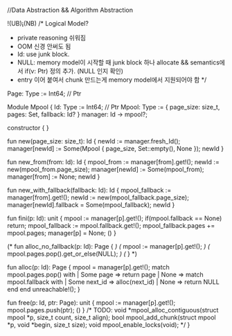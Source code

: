 //Data Abstraction && Algorithm Abstraction

!(UB)¡(NB)
/*
Logical Model?
- private reasoning 쉬워짐
- OOM 신경 안써도 됨
- Id: use junk block.
- NULL: memory model이 시작할 때 junk block 하나 allocate
  && semantics에서 if(v: Ptr) 정의 추가. (NULL 인지 확인)
- entry 이어 붙여서 chunk 만드는게 memory model에서 지원되어야 함
  */

Page: Type := Int64; // Ptr

Module Mpool {
  Id: Type := Int64; // Ptr
  Mpool: Type := { page_size: size_t, pages: Set<Page>, fallback: Id? }
  manager: Id -> mpool?;
  
  constructor {
  }
  
  fun new(page_size: size_t): Id {
    newId := manager.fresh_Id();
    manager[newId] := Some(Mpool { page_size, Set::empty(), None });
    newId
  }
 
  fun new_from(from: Id): Id {
    mpool_from := manager[from].get!();
    newId := new(mpool_from.page_size);
    manager[newId] := Some(mpool_from);
    manager[from] := None;
    newId
  }
  
  fun new_with_fallback(fallback: Id): Id {
    mpool_fallback := manager[from].get!();
    newId := new(mpool_fallback.page_size);
    manager[newId].fallback = Some(mpool_fallback);
    newId
  }
  
  fun fini(p: Id): unit {
    mpool := manager[p].get!();
    if(mpool.fallback == None) return;
    mpool_fallback := mpool.fallback.get!();
    mpool_fallback.pages += mpool.pages;
    manager[p] = None;
    ()
  }

  (* fun alloc_no_fallback(p: Id): Page { *)
  (*   mpool := manager[p].get!(); *)
  (*   mpool.pages.pop().get_or_else(NULL); *)
  (* } *)

  fun alloc(p: Id): Page {
    mpool = manager[p].get!();
    match mpool.pages.pop() with
    | Some page => return page
    | None =>
      match mpool.fallback with
      | Some next_id => alloc(next_id)
      | None => return NULL
      end
    end
    unreachable!();
  }

  fun free(p: Id, ptr: Page): unit {
    mpool := manager[p].get!();
    mpool.pages.push(ptr);
    ()
  }
/* TODO:
void *mpool_alloc_contiguous(struct mpool *p, size_t count, size_t align);
bool mpool_add_chunk(struct mpool *p, void *begin, size_t size);
void mpool_enable_locks(void);
*/
}

